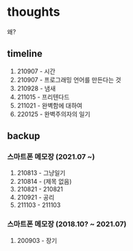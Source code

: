 # thoughts
왜?
## timeline
1. 210907 - 시간
2. 210907 - 프로그래밍 언어를 만든다는 것
3. 210928 - 냄새
4. 211015 - 프리텐다드
5. 211021 - 완벽함에 대하여
6. 220125 - 완벽주의자의 일기

## backup

### 스마트폰 메모장 (2021.07 ~)

1. 210813 - 그냥일기
1. 210814 - (제목 없음)
1. 210821 - 210821
1. 210921 - 공리
1. 211103 - 211103

### 스마트폰 메모장 (2018.10? ~ 2021.07)

1. 200903 - 장기
